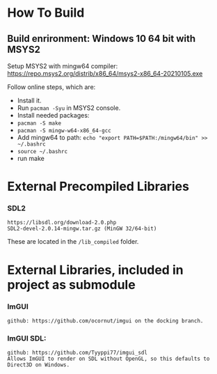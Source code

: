 # How To Build
 
 ## Build enrironment: Windows 10 64 bit with MSYS2
 Setup MSYS2 with mingw64 compiler:
 https://repo.msys2.org/distrib/x86_64/msys2-x86_64-20210105.exe

Follow online steps, which are:
- Install it.
- Run ``pacman -Syu`` in MSYS2 console.
- Install needed packages:
- ```pacman -S make```
- ```pacman -S mingw-w64-x86_64-gcc```
- Add  mingw64 to path: ```echo "export PATH=$PATH:/mingw64/bin" >> ~/.bashrc ```
- ```source ~/.bashrc```
- run make

# External Precompiled Libraries 

 ### SDL2

    https://libsdl.org/download-2.0.php
    SDL2-devel-2.0.14-mingw.tar.gz (MinGW 32/64-bit)    

These are located in the ```/lib_compiled``` folder.

# External Libraries, included in project as submodule

### ImGUI
    github: https://github.com/ocornut/imgui on the docking branch.

### ImGUI SDL:
    github: https://github.com/Tyyppi77/imgui_sdl
    Allows ImGUI to render on SDL without OpenGL, so this defaults to Direct3D on Windows.
